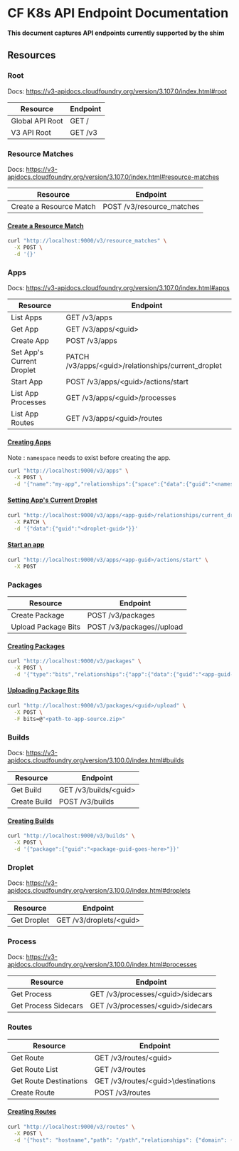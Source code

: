# CF K8s API Endpoint Documentation

**This document captures API endpoints currently supported by the shim**

## Resources

### Root

Docs: https://v3-apidocs.cloudfoundry.org/version/3.107.0/index.html#root

| Resource | Endpoint |
|--|--|
| Global API Root | GET / |
| V3 API Root | GET /v3 |

### Resource Matches

Docs: https://v3-apidocs.cloudfoundry.org/version/3.107.0/index.html#resource-matches

| Resource | Endpoint |
|--|--|
| Create a Resource Match | POST /v3/resource_matches |

#### [Create a Resource Match](https://v3-apidocs.cloudfoundry.org/version/3.107.0/index.html#create-a-resource-match)
```bash
curl "http://localhost:9000/v3/resource_matches" \
  -X POST \
  -d '{}'
```

### Apps

Docs: https://v3-apidocs.cloudfoundry.org/version/3.107.0/index.html#apps

| Resource | Endpoint |
|--|--|
| List Apps | GET /v3/apps |
| Get App | GET /v3/apps/\<guid> |
| Create App | POST /v3/apps |
| Set App's Current Droplet | PATCH /v3/apps/\<guid>/relationships/current_droplet |
| Start App | POST /v3/apps/\<guid>/actions/start |
| List App Processes | GET /v3/apps/\<guid>/processes |
| List App Routes | GET /v3/apps/\<guid>/routes |

#### [Creating Apps](https://v3-apidocs.cloudfoundry.org/version/3.100.0/index.html#the-app-object)
Note : `namespace` needs to exist before creating the app.
```bash
curl "http://localhost:9000/v3/apps" \
  -X POST \
  -d '{"name":"my-app","relationships":{"space":{"data":{"guid":"<namespace-name>"}}}}'
```

#### [Setting App's Current Droplet](https://v3-apidocs.cloudfoundry.org/version/3.108.0/index.html#update-a-droplet)
```bash
curl "http://localhost:9000/v3/apps/<app-guid>/relationships/current_droplet" \
  -X PATCH \
  -d '{"data":{"guid":"<droplet-guid>"}}'
```

#### [Start an app](https://v3-apidocs.cloudfoundry.org/version/3.100.0/index.html#start-an-app)
```bash
curl "http://localhost:9000/v3/apps/<app-guid>/actions/start" \
  -X POST
```

### Packages

| Resource | Endpoint |
|--|--|
| Create Package | POST /v3/packages |
| Upload Package Bits | POST /v3/packages/<guid>/upload |

#### [Creating Packages](https://v3-apidocs.cloudfoundry.org/version/3.107.0/index.html#create-a-package)
```bash
curl "http://localhost:9000/v3/packages" \
  -X POST \
  -d '{"type":"bits","relationships":{"app":{"data":{"guid":"<app-guid-goes-here>"}}}}'
```

#### [Uploading Package Bits](https://v3-apidocs.cloudfoundry.org/version/3.107.0/index.html#upload-package-bits)
```bash
curl "http://localhost:9000/v3/packages/<guid>/upload" \
  -X POST \
  -F bits=@"<path-to-app-source.zip>"
```
 
### Builds

Docs: https://v3-apidocs.cloudfoundry.org/version/3.100.0/index.html#builds

| Resource | Endpoint |
|--|--|
| Get Build | GET /v3/builds/\<guid> |
| Create Build | POST /v3/builds|

#### [Creating Builds](https://v3-apidocs.cloudfoundry.org/version/3.107.0/index.html#create-a-build)
```bash
curl "http://localhost:9000/v3/builds" \
  -X POST \
  -d '{"package":{"guid":"<package-guid-goes-here>"}}'
```

### Droplet

Docs: https://v3-apidocs.cloudfoundry.org/version/3.100.0/index.html#droplets

| Resource | Endpoint |
|--|--|
| Get Droplet | GET /v3/droplets/\<guid> |

### Process

Docs: https://v3-apidocs.cloudfoundry.org/version/3.100.0/index.html#processes

| Resource | Endpoint |
|--|--|
| Get Process | GET /v3/processes/\<guid>/sidecars |
| Get Process Sidecars | GET /v3/processes/\<guid>/sidecars |




### Routes

| Resource | Endpoint |
|--|--|
| Get Route | GET /v3/routes/\<guid> |
| Get Route List | GET /v3/routes |
| Get Route Destinations | GET /v3/routes/\<guid>\destinations |
| Create Route | POST /v3/routes |

#### [Creating Routes](https://v3-apidocs.cloudfoundry.org/version/3.107.0/index.html#create-a-route)
```bash
curl "http://localhost:9000/v3/routes" \
  -X POST \
  -d '{"host": "hostname","path": "/path","relationships": {"domain": {"data": { "guid": "<domain-guid-goes-here>" }},"space": {"data": { "guid": "<namespace-name>" }}}}'
```

